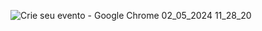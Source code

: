![Crie seu evento - Google Chrome 02_05_2024 11_28_20](https://github.com/Ch4yon/Convite-evento/assets/138182230/de88c307-d485-4916-ba26-fdb1d1fe1cf6)
